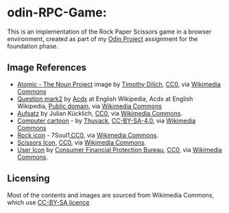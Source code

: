 # odin-RPC-Game:

This is an implementation of the Rock Paper Scissors game in a browser environment, created as part of my
[Odin Project](https://www.theodinproject.com/) assignment for the foundation phase.

## Image References

- [Atomic - The Noun Project](https://upload.wikimedia.org/wikipedia/commons/4/48/Atomic_-_The_Noun_Project.svg) image by [Timothy Dilich](https://thenounproject.com/mosaic7), [CC0](https://creativecommons.org/share-your-work/public-domain/cc0/), via [Wikimedia Commons](https://commons.wikimedia.org)
- [Question mark2](https://commons.wikimedia.org/wiki/File:Drama_Masks.svg) by [Acdx](https://en.wikipedia.org/wiki/User:Acdx) at English Wikipedia, Acdx at English Wikipedia, [Public domain](https://en.wikipedia.org/wiki/en:public_domain), via [Wikimedia Commons](https://commons.wikimedia.org)
- [Aufsatz](https://upload.wikimedia.org/wikipedia/commons/a/aa/Aufsatz.png) by Julian Kücklich, [CC0](https://creativecommons.org/share-your-work/public-domain/cc0/), via [Wikimedia Commons](https://commons.wikimedia.org).
- [Computer cartoon](https://upload.wikimedia.org/wikipedia/commons/8/87/Computer-cartoon.png) - by [Thuvack](https://commons.wikimedia.org/wiki/User:Thuvack), [CC-BY-SA-4.0](https://creativecommons.org/licenses/by-sa/4.0/deed.en), via [Wikimedia Commons](https://commons.wikimedia.org)
- [Rock icon](https://upload.wikimedia.org/wikipedia/commons/3/3b/I_Rock01.png) - 7Soul1,[CC0](https://creativecommons.org/share-your-work/public-domain/cc0/), via [Wikimedia Commons](https://commons.wikimedia.org).
- [Scissors Icon](https://upload.wikimedia.org/wikipedia/commons/8/84/Rating-Christgau-choice-cut.png), [CC0](https://creativecommons.org/share-your-work/public-domain/cc0/), via [Wikimedia Commons](https://commons.wikimedia.org).
- [User Icon](https://upload.wikimedia.org/wikipedia/commons/5/55/User_%2889619%29_-_The_Noun_Project.svg) by [Consumer Financial Protection Bureau](https://thenounproject.com/cfpb_minicons), [CC0](https://creativecommons.org/share-your-work/public-domain/cc0/), via [Wikimedia Commons](https://commons.wikimedia.org).

## Licensing

Most of the contents and images are sourced from Wikimedia Commons, which use [CC-BY-SA licence](https://creativecommons.org/licenses/by-sa/4.0/)
